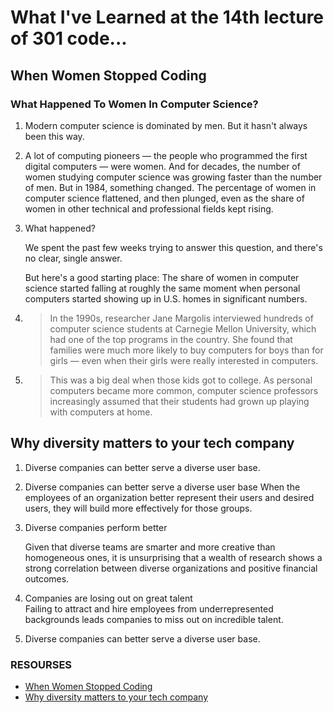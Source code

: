 # What I've Learned at the 14th lecture of 301 code...

## When Women Stopped Coding

### What Happened To Women In Computer Science?

1. Modern computer science is dominated by men. But it hasn't always been this way.

2. A lot of computing pioneers — the people who programmed the first digital computers — were women. And for   decades, the number of women studying computer science was growing faster than the number of men. But in 1984, something changed. The percentage of women in computer science flattened, and then plunged, even as the share of women in other technical and professional fields kept rising.


3. What happened?

   We spent the past few weeks trying to answer this question, and there's no clear, single answer.

   But here's a good starting place: The share of women in computer science started falling at roughly the same moment when personal computers started showing up in U.S. homes in significant numbers.

4. >In the 1990s, researcher Jane Margolis interviewed hundreds of computer science students at Carnegie Mellon   University, which had one of the top programs in the country. She found that families were much more likely to buy computers for boys than for girls — even when their girls were really interested in computers.

5. >This was a big deal when those kids got to college. As personal computers became more common, computer science professors increasingly assumed that their students had grown up playing with computers at home.


## Why diversity matters to your tech company

1. Diverse companies can better serve a diverse user base.

2. Diverse companies can better serve a diverse user base
   When the employees of an organization better represent their users and desired users, they will build more effectively for those groups. 

3. Diverse companies perform better

   Given that diverse teams are smarter and more creative than homogeneous ones, it is unsurprising that a wealth of research shows a strong correlation between diverse organizations and positive financial outcomes. 
    
4. Companies are losing out on great talent              
   Failing to attract and hire employees from underrepresented backgrounds leads companies to miss out on incredible talent. 

5. Diverse companies can better serve a diverse user base.


### RESOURSES

 - [When Women Stopped Coding](https://www.npr.org/sections/money/2014/10/21/357629765/when-women-stopped-coding)
 - [Why diversity matters to your tech company](https://www.usatoday.com/story/tech/columnist/2015/07/21/why-diversity-matters-your-tech-company/30419871/)


